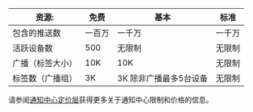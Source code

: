 
| 资源: | 免费 | 基本 | 标准 |
|----|----|----|----|
| 包含的推送数 | 一百万 | 一千万 | 一千万 |
| 活跃设备数 | 500 | 无限制 | 无限制 |
| 广播（标签大小） | 10K | 10K | 无限制 |
| 标签数（广播组） | 3K | 3K 除非广播最多5台设备 | 无限制 |

请参阅[通知中心定价层](/home/features/notification-hubs/#price)获得更多关于通知中心限制和价格的信息。